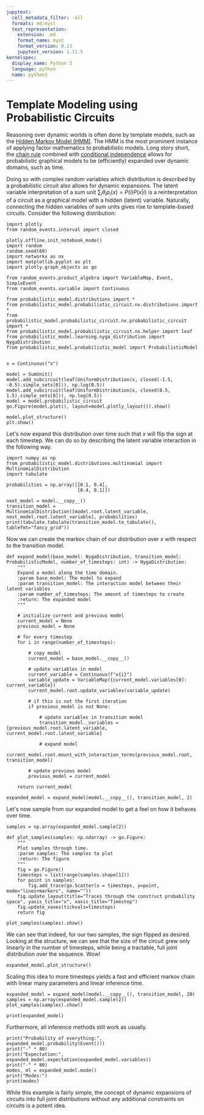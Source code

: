 ```yaml
---
jupytext:
  cell_metadata_filter: -all
  formats: md:myst
  text_representation:
    extension: .md
    format_name: myst
    format_version: 0.13
    jupytext_version: 1.11.5
kernelspec:
  display_name: Python 3
  language: python
  name: python3
---
```


# Template Modeling using Probabilistic Circuits

Reasoning over dynamic worlds is often done by template models, such as the [Hidden Markov Model (HMM)](https://en.wikipedia.org/wiki/Hidden_Markov_model). 
The HMM is the most prominent instance of applying factor mathematics to probabilistic models. Long story short, the [chain rule](https://en.wikipedia.org/wiki/Chain_rule_(probability))
combined with [conditional independence](https://en.wikipedia.org/wiki/Conditional_independence) allows for probabilistic graphical models to be (efficiently) expanded 
over dynamic domains, such as time.

Doing so with complex random variables which distribution is described by a probabilistic circuit also allows for dynamic expansions. 
The latent variable interpretation of a sum unit $\sum_i \theta_i p_i(x) = P(i) P(x | i)$ is a reinterpretation of a circuit as a graphical model with a hidden (latent) variable.
Naturally, connecting the hidden variables of sum units gives rise to template-based circuits.
Consider the following distribution:

```{code-cell} ipython3
import plotly
from random_events.interval import closed

plotly.offline.init_notebook_mode()
import random
random.seed(69)
import networkx as nx
import matplotlib.pyplot as plt
import plotly.graph_objects as go

from random_events.product_algebra import VariableMap, Event, SimpleEvent
from random_events.variable import Continuous

from probabilistic_model.distributions import *
from probabilistic_model.probabilistic_circuit.nx.distributions import *
from probabilistic_model.probabilistic_circuit.nx.probabilistic_circuit import *
from probabilistic_model.probabilistic_circuit.nx.helper import leaf
from probabilistic_model.learning.nyga_distribution import NygaDistribution
from probabilistic_model.probabilistic_model import ProbabilisticModel


x = Continuous("x")

model = SumUnit()
model.add_subcircuit(leaf(UniformDistribution(x, closed(-1.5, -0.5).simple_sets[0])), np.log(0.5))
model.add_subcircuit(leaf(UniformDistribution(x, closed(0.5, 1.5).simple_sets[0])), np.log(0.5))
model = model.probabilistic_circuit
go.Figure(model.plot(), layout=model.plotly_layout()).show()
```

```{code-cell} ipython3
model.plot_structure()
plt.show()
```

Let's now expand this distribution over time such that $x$ will flip the sign at each timestep.
We can do so by describing the latent variable interaction in the following way.

```{code-cell} ipython3
import numpy as np
from probabilistic_model.distributions.multinomial import MultinomialDistribution
import tabulate

probabilities = np.array([[0.1, 0.4], 
                          [0.4, 0.1]])

next_model = model.__copy__()
transition_model = MultinomialDistribution([model.root.latent_variable, next_model.root.latent_variable], probabilities)
print(tabulate.tabulate(transition_model.to_tabulate(), tablefmt="fancy_grid"))
```

Now we can create the markov chain of our distribution over $x$ with respect to the transition model.

```{code-cell} ipython3
def expand_model(base_model: NygaDistribution, transition_model: ProbabilisticModel, number_of_timesteps: int) -> NygaDistribution:
    """
    Expand a model along the time domain.
    :param base_model: The model to expand
    :param transition_model: The interaction model between their latent variables
    :param number_of_timesteps: The amount of timesteps to create
    :return: The expanded model
    """
    
    # initialize current and previous model
    current_model = None
    previous_model = None
    
    # for every timestep
    for i in range(number_of_timesteps):
        
        # copy model
        current_model = base_model.__copy__()
        
        # update variables in model
        current_variable = Continuous(f"x{i}")
        variable_update = VariableMap({current_model.variables[0]: current_variable})
        current_model.root.update_variables(variable_update)
        
        # if this is not the first iteration
        if previous_model is not None:
            
            # update variables in transition model
            transition_model._variables = [previous_model.root.latent_variable, current_model.root.latent_variable]
            
            # expand model
            current_model.root.mount_with_interaction_terms(previous_model.root, transition_model)
            
        # update previous model
        previous_model = current_model
    
    return current_model

expanded_model = expand_model(model.__copy__(), transition_model, 2)
```

Let's now sample from our expanded model to get a feel on how it behaves over time.

```{code-cell} ipython3
samples = np.array(expanded_model.sample(2))

def plot_samples(samples: np.ndarray) -> go.Figure:
    """
    Plot samples through time.
    :param samples: The samples to plot 
    :return: The figure
    """
    fig = go.Figure()
    timesteps = list(range(samples.shape[1]))
    for point in samples:
        fig.add_trace(go.Scatter(x = timesteps, y=point, mode="lines+markers", name=""))
    fig.update_layout(title="Traces through the construct probability space", yaxis_title="x", xaxis_title="Timestep")
    fig.update_xaxes(tickvals=timesteps)
    return fig

plot_samples(samples).show()
```

We can see that indeed, for our two samples, the sign flipped as desired. 
Looking at the structure, we can see that the size of the circuit grew only linearly in the number of timesteps, 
while being a tractable, full joint distribution over the sequence. Wow!

```{code-cell} ipython3
expanded_model.plot_structure()
```

Scaling this idea to more timesteps yields a fast and efficient markov chain with linear many parameters and linear inference time. 

```{code-cell} ipython3
expanded_model = expand_model(model.__copy__(), transition_model, 20)
samples = np.array(expanded_model.sample(2))
plot_samples(samples).show()
```

```{code-cell} ipython3
print(expanded_model)
```

Furthermore, all inference methods still work as usually.

```{code-cell} ipython3
print("Probability of everything:", expanded_model.probability(Event()))
print("-" * 80)
print("Expectation:", expanded_model.expectation(expanded_model.variables))
print("-" * 80)
modes, ml = expanded_model.mode()
print("Modes:")
print(modes)
```

While this example is fairly simple, the concept of dynamic expansions of circuits into full joint distributions 
without any additional constraints on circuits is a potent idea.
